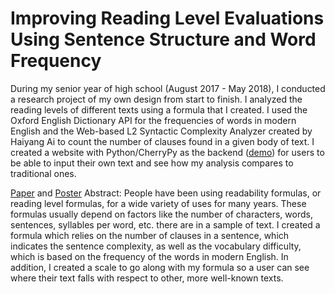 # Improving Reading Level Evaluations Using Sentence Structure and Word Frequency
During my senior year of high school (August 2017 - May 2018), I conducted a research project of my own design from start to finish. I analyzed the reading levels of different texts using a formula that I created. I used the Oxford English Dictionary API for the frequencies of words in modern English and the Web-based L2 Syntactic Complexity Analyzer created by Haiyang Ai to count the number of clauses found in a given body of text. I created a website with Python/CherryPy as the backend ([demo](https://www.youtube.com/watch?v=vwczaF5nrdU&feature=emb_logo)) for users to be able to input their own text and see how my analysis compares to traditional ones.

[Paper](https://militsasotirova.github.io/resources/Reading_Level_Analysis.pdf) and [Poster](https://militsasotirova.github.io/resources/Poster.pdf)
Abstract: People have been using readability formulas, or reading level formulas, for a wide variety of uses for many years. These formulas usually depend on factors like the number of characters, words, sentences, syllables per word, etc. there are in a sample of text. I created a formula which relies on the number of clauses in a sentence, which indicates the sentence complexity, as well as the vocabulary difficulty, which is based on the frequency of the words in modern English. In addition, I created a scale to go along with my formula so a user can see where their text falls with respect to other, more well-known texts.
